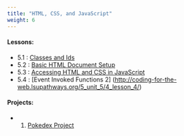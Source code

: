 ```yaml
---
title: "HTML, CSS, and JavaScript"
weight: 6
---
```


 
#### Lessons:
 - 5.1 : [Classes and Ids](http://coding-for-the-web.lsupathways.org/5_unit_5/1_lesson_1/)
 - 5.2 : [Basic HTML Document Setup](http://coding-for-the-web.lsupathways.org/5_unit_5/2_lesson_2/)
 - 5.3 : [Accessing HTML and CSS in JavaScript](http://coding-for-the-web.lsupathways.org/5_unit_5/3_lesson_3/)
 - 5.4 : [Event Invoked Functions 2] (http://coding-for-the-web.lsupathways.org/5_unit_5/4_lesson_4/)
  
#### Projects:
 - 1. [Pokedex Project](http://coding-for-the-web.lsupathways.org/5_unit_5/projects/)